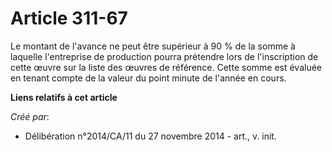 # Article 311-67

Le montant de l'avance ne peut être supérieur à 90 % de la somme à laquelle l'entreprise de production pourra prétendre lors
de l'inscription de cette œuvre sur la liste des œuvres de référence. Cette somme est évaluée en tenant compte de la valeur
du point minute de l'année en cours.

**Liens relatifs à cet article**

_Créé par_:

  - Délibération n°2014/CA/11 du 27 novembre 2014 - art., v. init.
